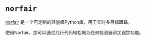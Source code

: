# `norfair`

[norfair](https://github.com/tryolabs/norfair) 是一个可定制的轻量级Python库，用于实时多目标跟踪。

使用Norfair，您可以通过几行代码轻松地为任何检测器添加跟踪功能。


